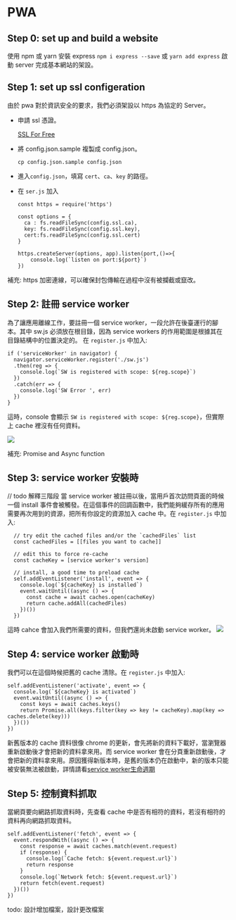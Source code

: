 # PWA
## Step 0: set up and build a website
使用 npm 或 yarn 安裝 express `npm i express --save` 或 `yarn add express`
啟動 server 完成基本網站的架設。

## Step 1: set up ssl configeration
由於 pwa 對於資訊安全的要求，我們必須架設以 https 為協定的 Server。

* 申請 ssl 憑證。

  [SSL For Free](https://www.sslforfree.com/)

* 將 config.json.sample 複製成 config.json。

  `cp config.json.sample config.json`

* 進入`config.json`，填寫 `cert`、`ca`、`key` 的路徑。

* 在 `ser.js` 加入
  ```
  const https = require('https')

  const options = {
    ca : fs.readFileSync(config.ssl.ca),
    key: fs.readFileSync(config.ssl.key),
    cert:fs.readFileSync(config.ssl.cert)
  }

  https.createServer(options, app).listen(port,()=>{
      console.log(`listen on port:${port}`)
  })
  ```
補充: https 加密連線，可以確保封包傳輸在過程中沒有被攔截或竄改。

## Step 2: 註冊 service worker
為了讓應用離線工作，要註冊一個 service worker，一段允許在後臺運行的腳本。其中 sw.js 必須放在根目錄，因為 service workers 的作用範圍是根據其在目錄結構中的位置決定的。
在 `register.js` 中加入:
```
if ('serviceWorker' in navigator) {
  navigator.serviceWorker.register('./sw.js')
  .then(reg => {
    console.log(`SW is registered with scope: ${reg.scope}`)
  })
  .catch(err => {
    console.log('SW Error ', err)
  })
}
```
這時，console 會顯示 `SW is registered with scope: ${reg.scope}`，但實際上 cache 裡沒有任何資料。

![](https://i.imgur.com/WEwp3DY.png)

補充: Promise and Async function

## Step 3: service worker 安裝時
// todo 解釋三階段
當 service worker 被註冊以後，當用戶首次訪問頁面的時候一個 install 事件會被觸發。在這個事件的回調函數中，我們能夠緩存所有的應用需要再次用到的資源，把所有你設定的資源加入 cache 中。在 `register.js` 中加入:

```
  // try edit the cached files and/or the `cachedFiles` list
  const cachedFiles = [[files you want to cache]]

  // edit this to force re-cache
  const cacheKey = [service worker's version]

  // install, a good time to preload cache
  self.addEventListener('install', event => {
    console.log(`${cacheKey} is installed`)
    event.waitUntil((async () => {
      const cache = await caches.open(cacheKey)
      return cache.addAll(cachedFiles)
    })())
  })
```
這時 cahce 會加入我們所需要的資料，但我們還尚未啟動 service worker。
![](https://i.imgur.com/x8Lg5Dm.png)

## Step 4: service worker 啟動時
我們可以在這個時候把舊的 cache 清除。在 `register.js` 中加入:
```
self.addEventListener('activate', event => {
  console.log(`${cacheKey} is activated`)
  event.waitUntil((async () => {
    const keys = await caches.keys()
    return Promise.all(keys.filter(key => key != cacheKey).map(key => caches.delete(key)))
  })())
})
```
新舊版本的 cache 資料很像 chrome 的更新，會先將新的資料下載好，當瀏覽器重新啟動後才會把新的資料拿來用。而 service worker 會在分頁重新啟動後，才會把新的資料拿來用。原因獲得新版本時，是舊的版本仍在啟動中，新的版本只能被安裝無法被啟動，詳情請看[service worker生命週期](https://developers.google.com/web/fundamentals/instant-and-offline/web-storage/offline-for-pwa?hl=zh-tw)

## Step 5: 控制資料抓取
當網頁要向網路抓取資料時，先查看 cache 中是否有相符的資料，若沒有相符的資料再向網路抓取資料。
```
self.addEventListener('fetch', event => {
  event.respondWith((async () => {
    const response = await caches.match(event.request)
    if (response) {
      console.log(`Cache fetch: ${event.request.url}`)
      return response
    }
    console.log(`Network fetch: ${event.request.url}`)
    return fetch(event.request)
  })())
})
```

todo: 設計增加檔案，設計更改檔案
